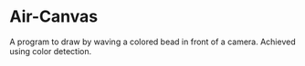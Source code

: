 # Air-Canvas
A program to draw by waving a colored bead in front of a camera. Achieved using color detection.
